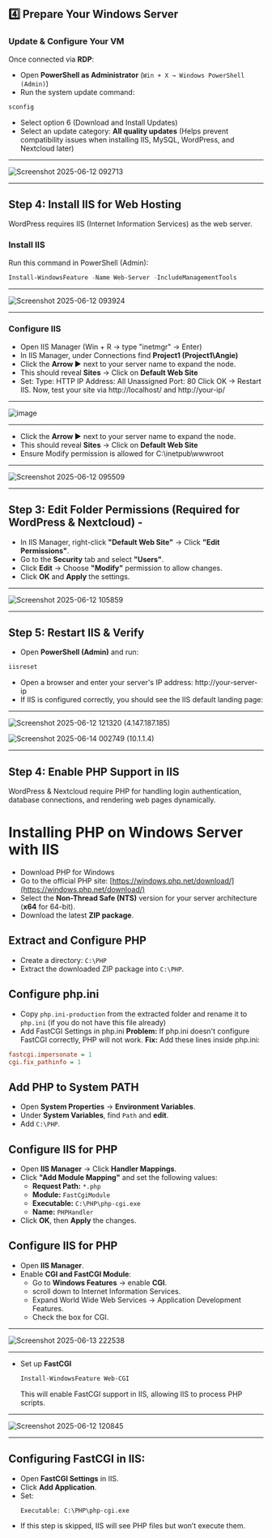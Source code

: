  ## 4️⃣ Prepare Your Windows Server  
### **Update & Configure Your VM** 
Once connected via **RDP**:
- Open **PowerShell as Administrator** (`Win + X → Windows PowerShell (Admin)`)  
- Run the system update command:
```powershell
sconfig
```
- Select option 6 (Download and Install Updates)
- Select an update category: **All quality updates** (Helps prevent compatibility issues when installing IIS, MySQL, WordPress, and Nextcloud later)
___

![Screenshot 2025-06-12 092713](https://github.com/user-attachments/assets/8a31a0b3-48a4-4ecb-a011-a852651a235a)
___

##  **Step 4: Install IIS for Web Hosting**

WordPress requires IIS (Internet Information Services) as the web server.

 ### **Install IIS**
Run this command in PowerShell (Admin):
```powershell
Install-WindowsFeature -Name Web-Server -IncludeManagementTools
```
___
![Screenshot 2025-06-12 093924](https://github.com/user-attachments/assets/5c4d3115-8292-4863-aa89-6be25c908244)
___
### **Configure IIS**
- Open IIS Manager (Win + R → type "inetmgr" → Enter)
- In IIS Manager, under Connections find **Project1 (Project1\\Angie)**
- Click the **Arrow ▶** next to your server name to expand the node.
- This should reveal **Sites** → Click on **Default Web Site**
-  Set:
Type: HTTP
IP Address: All Unassigned
Port: 80
Click OK → Restart IIS.
Now, test your site via http://localhost/ and http://your-ip/
____

![image](https://github.com/user-attachments/assets/876a30df-8eb0-4a2c-afa6-9a26fe3095f2)
____

- Click the **Arrow ▶** next to your server name to expand the node.
- This should reveal **Sites** → Click on **Default Web Site**
- Ensure Modify permission is allowed for C:\inetpub\wwwroot
___

![Screenshot 2025-06-12 095509](https://github.com/user-attachments/assets/8823a7df-2e72-4d0e-a7dd-c5ce20609837)

___

##  Step 3: Edit Folder Permissions (Required for WordPress & Nextcloud)  -
- In IIS Manager, right-click **"Default Web Site"** → Click **"Edit Permissions"**.  
- Go to the **Security** tab and select **"Users"**.  
- Click **Edit** → Choose **"Modify"** permission to allow changes.  
- Click **OK** and **Apply** the settings.  
___
  
![Screenshot 2025-06-12 105859](https://github.com/user-attachments/assets/40aa52bf-7d73-4737-a442-2ec80f8e750f)

___

##  Step 5: Restart IIS & Verify  
- Open **PowerShell (Admin)** and run:  
```powershell
iisreset
```
- Open a browser and enter your server's IP address:
http://your-server-ip 
- If IIS is configured correctly, you should see the IIS default landing page:
___
  ![Screenshot 2025-06-12 121320](https://github.com/user-attachments/assets/77a4d7e7-e54d-4d40-b263-cb2b17b7f4fd)
  (4.147.187.185)

  ![Screenshot 2025-06-14 002749](https://github.com/user-attachments/assets/5332b45e-d5bd-4adf-9cac-5e30d2a14634)
  (10.1.1.4)
 ____

##  Step 4: Enable PHP Support in IIS  
WordPress & Nextcloud require PHP for handling login authentication, database connections, and rendering web pages dynamically.

# Installing PHP on Windows Server with IIS

- Download PHP for Windows
- Go to the official PHP site: [https://windows.php.net/download/](https://windows.php.net/download/)
- Select the **Non-Thread Safe (NTS)** version for your server architecture (**x64** for 64-bit).
- Download the latest **ZIP package**.

##  Extract and Configure PHP
- Create a directory: `C:\PHP`
- Extract the downloaded ZIP package into `C:\PHP`.

##  Configure php.ini
- Copy `php.ini-production` from the extracted folder and rename it to `php.ini` (if you do not have this file already)
- Add FastCGI Settings in php.ini
**Problem:** If php.ini doesn't configure FastCGI correctly, PHP will not work.
**Fix:** Add these lines inside php.ini:
```ini
fastcgi.impersonate = 1
cgi.fix_pathinfo = 1
```
##  Add PHP to System PATH
- Open **System Properties** → **Environment Variables**.
- Under **System Variables**, find `Path` and **edit**.
- Add `C:\PHP`.

##  Configure IIS for PHP

- Open **IIS Manager** → Click **Handler Mappings**.  
- Click **"Add Module Mapping"** and set the following values:  
   - **Request Path:** `*.php`  
   - **Module:** `FastCgiModule`
   - **Executable:** `C:\PHP\php-cgi.exe`  
   - **Name:** `PHPHandler`  
- Click **OK**, then **Apply** the changes.

##  Configure IIS for PHP

- Open **IIS Manager**.
- Enable **CGI and FastCGI Module**:
   - Go to **Windows Features** → enable **CGI**.
   - scroll down to Internet Information Services.
   - Expand World Wide Web Services → Application Development Features.
   - Check the box for CGI.
 ___
 ![Screenshot 2025-06-13 222538](https://github.com/user-attachments/assets/ab7b5887-34d8-4d44-8ba2-1872f20bcc9f)
____


- Set up **FastCGI**
  ```Powershell
  Install-WindowsFeature Web-CGI
  ```
   This will enable FastCGI support in IIS, allowing IIS to process PHP scripts.
___
 ![Screenshot 2025-06-12 120845](https://github.com/user-attachments/assets/b96d508b-53ea-4975-97ef-5668a8e22de0)
 
______
##  **Configuring FastCGI in IIS:**
   - Open **FastCGI Settings** in IIS.
   - Click **Add Application**.
   - Set:
     ```
     Executable: C:\PHP\php-cgi.exe
     ```
-  If this step is skipped, IIS will see PHP files but won’t execute them.



